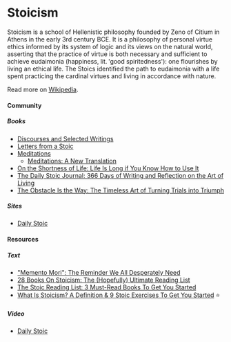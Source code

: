 # Stoicism

Stoicism is a school of Hellenistic philosophy founded by Zeno of Citium in Athens in the early 3rd century BCE. It is a philosophy of personal virtue ethics informed by its system of logic and its views on the natural world, asserting that the practice of virtue is both necessary and sufficient to achieve eudaimonia (happiness, lit. 'good spiritedness'): one flourishes by living an ethical life. The Stoics identified the path to eudaimonia with a life spent practicing the cardinal virtues and living in accordance with nature.

Read more on [Wikipedia](https://en.wikipedia.org/wiki/Stoicism).

#### Community

##### Books
- [Discourses and Selected Writings](https://www.goodreads.com/book/show/4143812-discourses-and-selected-writings)
- [Letters from a Stoic](https://www.goodreads.com/book/show/97411.Letters_from_a_Stoic)
- [Meditations](https://www.goodreads.com/book/show/30659.Meditations)
    - [Meditations: A New Translation](https://www.goodreads.com/book/show/19617217-meditations)
- [On the Shortness of Life: Life Is Long if You Know How to Use It](https://www.goodreads.com/book/show/97412.On_the_Shortness_of_Life)
- [The Daily Stoic Journal: 366 Days of Writing and Reflection on the Art of Living](https://www.goodreads.com/book/show/36517689-the-daily-stoic-journal)
- [The Obstacle Is the Way: The Timeless Art of Turning Trials into Triumph](https://www.goodreads.com/book/show/18668059-the-obstacle-is-the-way)

##### Sites
- [Daily Stoic](https://dailystoic.com)

#### Resources

##### Text
- ["Memento Mori": The Reminder We All Desperately Need](https://dailystoic.com/memento-mori)
- [28 Books On Stoicism: The (Hopefully) Ultimate Reading List](https://dailystoic.com/books-on-stoicism)
- [The Stoic Reading List: 3 Must-Read Books To Get You Started](https://dailystoic.com/stoic-reading-list)
- [What Is Stoicism? A Definition & 9 Stoic Exercises To Get You Started](https://dailystoic.com/what-is-stoicism-a-definition-3-stoic-exercises-to-get-you-started) ⭐

##### Video
- [Daily Stoic](https://www.youtube.com/@DailyStoic)

